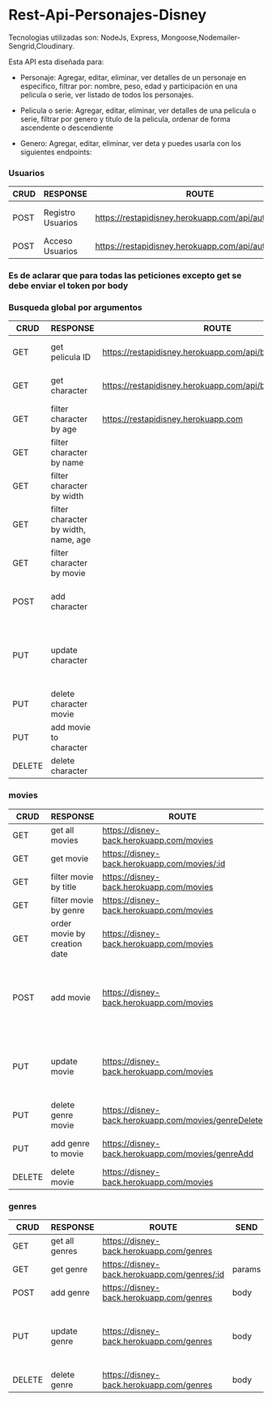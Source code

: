 # Rest-Api-Personajes-Disney

Tecnologias utilizadas son: NodeJs, Express, Mongoose,Nodemailer-Sengrid,Cloudinary.

Esta API esta diseñada para:

- Personaje: Agregar, editar, eliminar, ver detalles de un personaje en especifico, filtrar por: nombre, peso, edad y participación en una pelicula o serie, ver listado de todos los personajes.

- Pelicula o serie: Agregar, editar, eliminar, ver detalles de una pelicula o serie, filtrar por genero y titulo de la pelicula, ordenar de forma ascendente o descendiente

- Genero: Agregar, editar, eliminar, ver deta y puedes usarla con los siguientes endpoints:

### Usuarios

| CRUD | RESPONSE    | ROUTE                                           | SEND | INFO                  |
| ---- | ----------- | ----------------------------------------------- | ---- | --------------------- |
| POST | Registro Usuarios | https://restapidisney.herokuapp.com/api/auth/registrar | body | correo, password, nombre |
| POST  | Acceso Usuarios  | https://restapidisney.herokuapp.com/api/auth/acceso   | body | correo, password       |

### Es de aclarar que para todas las peticiones excepto get se debe enviar el token por body

### Busqueda global por argumentos

| CRUD   | RESPONSE                             | ROUTE                                                    | SEND   | INFO                                                              |
| ------ | ------------------------------------ | -------------------------------------------------------- | ------ | ----------------------------------------------------------------- |
| GET    | get pelicula ID                  | https://restapidisney.herokuapp.com/api/buscar/peliculas/id|      query  |Debera enviar el id de la pelicula                                                                   |
| GET    | get character                        | https://restapidisney.herokuapp.com/api/buscar/usuarios/id        | params | Debera enviar el id del personaje                                                                |
| GET    | filter character by age              | https://restapidisney.herokuapp.com      | query  | age                                                               |
| GET    | filter character by name             |             | query  | name                                                              |
| GET    | filter character by width            |              | query  | width                                                             |
| GET    | filter character by width, name, age |              | query  | width, name,age (all possible combinations)                       |
| GET    | filter character by movie            |              | query  | movie (id movie)                                                  |
| POST   | add character                        |             | body   | name, age, width, history, image, movies:[title]                  |
| PUT    | update character                     |             | body   | idCharacter\*, params to change: name, age, width, history, image |
| PUT    | delete character movie               |  | body   | idCharacter*, idMovie*                                            |
| PUT    | add movie to character               |     | body   | idCharacter*, title* (movie)                                      |
| DELETE | delete character                     |            | body   | idCharacter                                                       |

### movies

| CRUD   | RESPONSE                     | ROUTE                                                | SEND   | INFO                                                                          |
| ------ | ---------------------------- | ---------------------------------------------------- | ------ | ----------------------------------------------------------------------------- |
| GET    | get all movies               | https://disney-back.herokuapp.com/movies             |        |                                                                               |
| GET    | get movie                    | https://disney-back.herokuapp.com/movies/:id         | params | id                                                                            |
| GET    | filter movie by title        | https://disney-back.herokuapp.com/movies             | query  | title                                                                         |
| GET    | filter movie by genre        | https://disney-back.herokuapp.com/movies             | query  | genre (id genre)                                                              |
| GET    | order movie by creation date | https://disney-back.herokuapp.com/movies             | query  | order (ASC or DESC)                                                           |
| POST   | add movie                    | https://disney-back.herokuapp.com/movies             | body   | title, image, creationDate, qualification: "1" to "5",genres: [{image, name}] |
| PUT    | update movie                 | https://disney-back.herokuapp.com/movies             | body   | id\*, params to change: title, image, creationDate, qualification: "1" to "5" |
| PUT    | delete genre movie           | https://disney-back.herokuapp.com/movies/genreDelete | body   | idGenre*, idMovie*                                                            |
| PUT    | add genre to movie           | https://disney-back.herokuapp.com/movies/genreAdd    | body   | idMovie*, name* (genre)                                                       |
| DELETE | delete movie                 | https://disney-back.herokuapp.com/movies             | body   | id                                                                            |

### genres

| CRUD   | RESPONSE       | ROUTE                                        | SEND   | INFO                                |
| ------ | -------------- | -------------------------------------------- | ------ | ----------------------------------- |
| GET    | get all genres | https://disney-back.herokuapp.com/genres     |        |                                     |
| GET    | get genre      | https://disney-back.herokuapp.com/genres/:id | params | id                                  |
| POST   | add genre      | https://disney-back.herokuapp.com/genres     | body   | image, name                         |
| PUT    | update genre   | https://disney-back.herokuapp.com/genres     | body   | id\*, params to change: image, name |
| DELETE | delete genre   | https://disney-back.herokuapp.com/genres     | body   | name                                |
